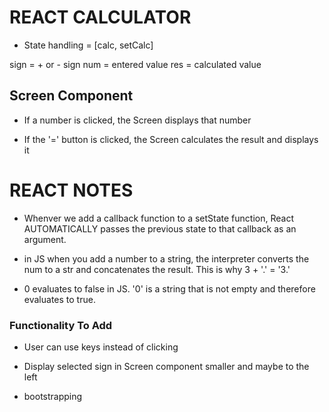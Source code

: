 # REACT CALCULATOR

- State handling = [calc, setCalc]

sign = + or - sign
num = entered value
res = calculated value

## Screen Component

- If a number is clicked, the Screen displays that number

- If the '=' button is clicked, the Screen calculates the result and displays it

# REACT NOTES

- Whenver we add a callback function to a setState function, React AUTOMATICALLY passes the previous state to that callback as an argument.

- in JS when you add a number to a string, the interpreter converts the num to a str and concatenates the result. This is why 3 + '.' = '3.'

- 0 evaluates to false in JS. '0' is a string that is not empty and therefore evaluates to true.

### Functionality To Add

- User can use keys instead of clicking

- Display selected sign in Screen component smaller and maybe to the left

- bootstrapping

